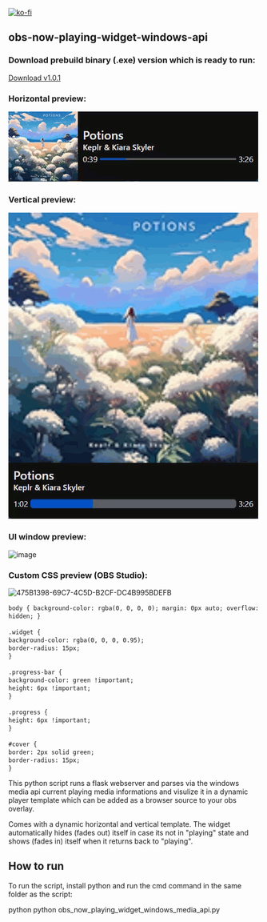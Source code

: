 [![ko-fi](https://ko-fi.com/img/githubbutton_sm.svg)](https://ko-fi.com/K3K314GUP)

## obs-now-playing-widget-windows-api

### Download prebuild binary (.exe) version which is ready to run:

[Download v1.0.1](https://github.com/Crypto90/obs-now-playing-widget-windows-api/releases/download/1.0.1/obs_now_playing_widget_windows_media_api_v1.0.1.zip)


### Horizontal preview:

![til](./preview_horizontal.gif)

### Vertical preview:

![til](./preview_vertical.gif)


### UI window preview:

<img width="398" height="306" alt="image" src="https://github.com/user-attachments/assets/9647b0bc-7760-4617-927c-bd5e6cb244c2" />

### Custom CSS preview (OBS Studio):
![475B1398-69C7-4C5D-B2CF-DC4B995BDEFB](https://github.com/user-attachments/assets/198bbc66-9ba5-426b-9b70-5b1b0697aff6)
```
body { background-color: rgba(0, 0, 0, 0); margin: 0px auto; overflow: hidden; }

.widget {
background-color: rgba(0, 0, 0, 0.95);
border-radius: 15px;
}

.progress-bar {
background-color: green !important;
height: 6px !important;
}

.progress {
height: 6px !important;
}

#cover {
border: 2px solid green;
border-radius: 15px;
}
```

This python script runs a flask webserver and parses via the windows media api current playing media informations and visulize it in a dynamic player template which can be added as a browser source to your obs overlay.

Comes with a dynamic horizontal and vertical template.
The widget automatically hides (fades out) itself in case its not in "playing" state and shows (fades in) itself when it returns back to "playing".

## How to run
To run the script, install python and run the cmd command in the same folder as the script:

python python obs_now_playing_widget_windows_media_api.py
